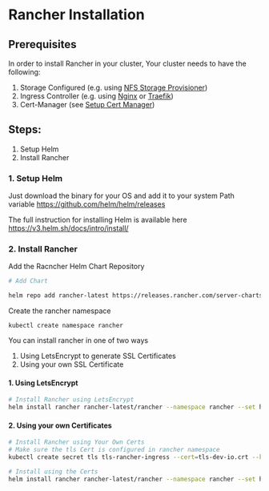 # Rancher Installation

## Prerequisites
In order to install Rancher in your cluster, Your cluster needs to have the following:

1. Storage Configured (e.g. using [NFS Storage Provisioner](nfs-storage/Readme.md))
2. Ingress Controller (e.g. using [Nginx](ingress/nginx.md) or [Traefik](ingress/traefik.md))
3. Cert-Manager (see [Setup Cert Manager](cert-manager/Readme.md))

## Steps:
  1. Setup Helm
  2. Install Rancher

### 1. Setup Helm
Just download the binary for your OS and add it to your system Path variable
https://github.com/helm/helm/releases

The full instruction for installing Helm is available here https://v3.helm.sh/docs/intro/install/

### 2. Install Rancher
Add the Racncher Helm Chart Repository

```bash
# Add Chart

helm repo add rancher-latest https://releases.rancher.com/server-charts/latest
```

Create the rancher namespace

```
kubectl create namespace rancher
```

You can install rancher in one of two ways
1. Using LetsEncrypt to generate SSL Certificates
2. Using your own SSL Certificate

#### 1. Using LetsEncrypt
```bash
# Install Rancher using LetsEncrypt
helm install rancher rancher-latest/rancher --namespace rancher --set hostname=rancher.hostname.com --set ingress.tls.source=letsEncrypt --set letsEncrypt.email=me@example.org
```

#### 2. Using your own Certificates
```bash
# Install Rancher using Your Own Certs
# Make sure the tls Cert is configured in rancher namespace
kubectl create secret tls tls-rancher-ingress --cert=tls-dev-io.crt --key=tls-dev-io.key --namespace rancher

# Install using the Certs
helm install rancher rancher-latest/rancher --namespace rancher --set hostname=rancher.hostname.com --set ingress.tls.source=tls-rancher-ingress
```